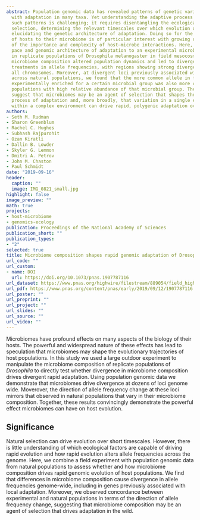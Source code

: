 ```yaml
---
abstract: Population genomic data has revealed patterns of genetic variation associated
  with adaptation in many taxa. Yet understanding the adaptive process that drives
  such patterns is challenging; it requires disentangling the ecological agents of
  selection, determining the relevant timescales over which evolution occurs, and
  elucidating the genetic architecture of adaptation. Doing so for the adaptation
  of hosts to their microbiome is of particular interest with growing recognition
  of the importance and complexity of host–microbe interactions. Here, we track the
  pace and genomic architecture of adaptation to an experimental microbiome manipulation
  in replicate populations of Drosophila melanogaster in field mesocosms. Shifts in
  microbiome composition altered population dynamics and led to divergence between
  treatments in allele frequencies, with regions showing strong divergence found on
  all chromosomes. Moreover, at divergent loci previously associated with adaptation
  across natural populations, we found that the more common allele in fly populations
  experimentally enriched for a certain microbial group was also more common in natural
  populations with high relative abundance of that microbial group. These results
  suggest that microbiomes may be an agent of selection that shapes the pattern and
  process of adaptation and, more broadly, that variation in a single ecological factor
  within a complex environment can drive rapid, polygenic adaptation over short timescales.
authors:
- Seth M. Rudman
- Sharon Greenblum
- Rachel C. Hughes
- Subhash Rajpurohit
- Ozan Kiratli
- Dallin B. Lowder
- Skyler G. Lemmon
- Dmitri A. Petrov
- John M. Chaston
- Paul Schmidt
date: "2019-09-16"
header:
  caption: ""
  image: IMG_0821_small.jpg
highlight: false
image_preview: ""
math: true
projects:
- host-microbiome
- genomics-ecology
publication: Proceedings of the National Academy of Sciences
publication_short: ""
publication_types:
- "2"
selected: true
title: Microbiome composition shapes rapid genomic adaptation of Drosophila melanogaster
url_code: ""
url_custom:
- name: DOI
  url: https://doi.org/10.1073/pnas.1907787116
url_dataset: https://www.pnas.org/highwire/filestream/889054/field_highwire_adjunct_files/1/pnas.1907787116.sd01.xlsx
url_pdf: https://www.pnas.org/content/pnas/early/2019/09/12/1907787116.full.pdf
url_poster: ""
url_preprint: ""
url_project: ""
url_slides: ""
url_source: ""
url_video: ""
---
```


Microbiomes have profound effects on many aspects of the biology of their hosts. The powerful and widespread nature of these effects has lead to speculation that microbiomes may shape the evolutionary trajectories of host populations. In this study we used a large outdoor experiment to manipulate the microbiome composition of replicate populations of *Drosophila* to directly test whether divergence in microbiome composition drives divergent rapid adaptation. Using population genomic data we demonstrate that microbiomes drive divergence at dozens of loci genome wide. Moverover, the direction of allele frequency change at these loci mirrors that observed in natural populations that vary in their microbiome composition. Together, these results convincingly demonstrate the powerful effect microbiomes can have on host evolution.


## Significance

Natural selection can drive evolution over short timescales. However, there is little understanding of which ecological factors are capable of driving rapid evolution and how rapid evolution alters allele frequencies across the genome. Here, we combine a field experiment with population genomic data from natural populations to assess whether and how microbiome composition drives rapid genomic evolution of host populations. We find that differences in microbiome composition cause divergence in allele frequencies genome-wide, including in genes previously associated with local adaptation. Moreover, we observed concordance between experimental and natural populations in terms of the direction of allele frequency change, suggesting that microbiome composition may be an agent of selection that drives adaptation in the wild.
